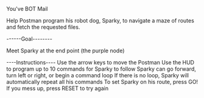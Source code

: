 You've BOT Mail

Help Postman program his robot dog, Sparky, to navigate a maze of routes and fetch the requested files.

------Goal--------

Meet Sparky at the end point (the purple node)

----Instructions----
Use the arrow keys to move the Postman
Use the HUD to program up to 10 commands for Sparky to follow
Sparky can go forward, turn left or right, or begin a command loop
If there is no loop, Sparky will automatically repeat all his commands
To set Sparky on his route, press GO!
If you mess up, press RESET to try again